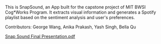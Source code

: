 This is SnapSound, an App built for the capstone project of MIT BWSI Cog*Works Program. It extracts visual information and generates a Spotify playlist based on the sentiment analysis and user's preferences.

Contributors: George Wang, Anika Prakash, Yash Singh, Bella Qu

[Snap Sound Final Presentation.pdf](https://github.com/user-attachments/files/17612113/Snap.Sound.Final.Presentation.pdf)
